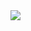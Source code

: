 <img src="https://capsule-render.vercel.app/api?type=waving&color=auto&height=200&section=header&text=borimGithub&fontSize=90" />

